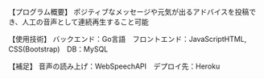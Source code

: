 【プログラム概要】
ポジティブなメッセージや元気が出るアドバイスを投稿でき、人工の音声として連続再生すること可能

【使用技術】
バックエンド：Go言語　フロントエンド：JavaScriptHTML, CSS(Bootstrap)　DB：MySQL

【補足】
音声の読み上げ：WebSpeechAPI　デプロイ先：Heroku
